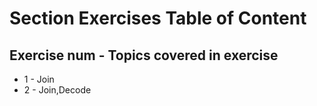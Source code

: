 # Section Exercises Table of Content
## Exercise num - Topics covered in exercise 
* 1 - Join 
* 2 - Join,Decode

